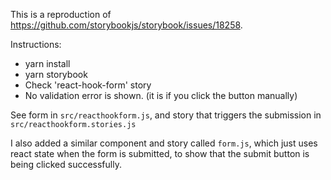 This is a reproduction of https://github.com/storybookjs/storybook/issues/18258.

Instructions:

- yarn install
- yarn storybook
- Check 'react-hook-form' story
- No validation error is shown. (it is if you click the button manually)

See form in `src/reacthookform.js`, and story that triggers the submission in `src/reacthookform.stories.js`

I also added a similar component and story called `form.js`, which just uses react state when the form is submitted, to show that the submit button is being clicked successfully.
